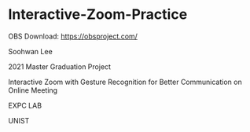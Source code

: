 # Interactive-Zoom-Practice

OBS Download: https://obsproject.com/

Soohwan Lee

2021 Master Graduation Project

Interactive Zoom with Gesture Recognition for Better Communication on Online Meeting

EXPC LAB

UNIST
